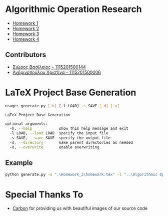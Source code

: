 
# Algorithmic Operation Research

* [Homework 1](Homework_1/homework.pdf)
* [Homework 2](Homework_2/homework.pdf)
* [Homework 3](Homework_3/homework.pdf)
* [Homework 4](Homework_4/homework.pdf)

## Contributors

* [Σιώρος Βασίλειος       - 1115201500144](https://github.com/billsioros)
* [Ανδρινοπούλου Χριστίνα - 1115201500006](https://github.com/ChristinaAndrinopoyloy)

# LaTeX Project Base Generation

```bash
usage: generate.py [-h] [-l LOAD] -s SAVE [-d] [-o]

LaTeX Project Base Generation

optional arguments:
  -h, --help            show this help message and exit
  -l LOAD, --load LOAD  specify the input file
  -s SAVE, --save SAVE  specify the output file
  -d, --directory       make parent directories as needed
  -o, --overwrite       enable overwriting
```

## Example

```bash
python generate.py -s ".\Homework_3\homework.tex" -l "..\Algorithmic Operation Research_hw_3.pdf" -d -o
```

# Special Thanks To

* [Carbon](https://carbon.now.sh/) for providing us with beautiful images of our source code

